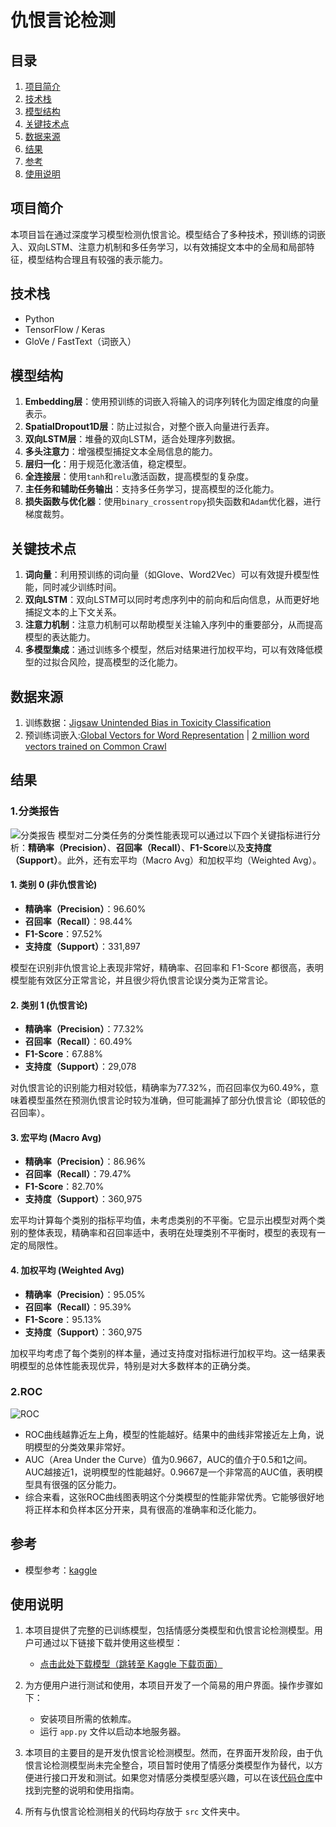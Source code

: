 # 仇恨言论检测

## 目录
1. [项目简介](#项目简介)
2. [技术栈](#技术栈)
3. [模型结构](#模型结构)
4. [关键技术点](#关键技术点)
5. [数据来源](#数据来源)
6. [结果](#结果)
7. [参考](#参考)
8. [使用说明](#使用说明)

## 项目简介
本项目旨在通过深度学习模型检测仇恨言论。模型结合了多种技术，预训练的词嵌入、双向LSTM、注意力机制和多任务学习，以有效捕捉文本中的全局和局部特征，模型结构合理且有较强的表示能力。

## 技术栈
- Python
- TensorFlow / Keras
- GloVe / FastText（词嵌入）

## 模型结构
1. **Embedding层**：使用预训练的词嵌入将输入的词序列转化为固定维度的向量表示。
2. **SpatialDropout1D层**：防止过拟合，对整个嵌入向量进行丢弃。
3. **双向LSTM层**：堆叠的双向LSTM，适合处理序列数据。
4. **多头注意力**：增强模型捕捉文本全局信息的能力。
5. **层归一化**：用于规范化激活值，稳定模型。
6. **全连接层**：使用`tanh`和`relu`激活函数，提高模型的复杂度。
7. **主任务和辅助任务输出**：支持多任务学习，提高模型的泛化能力。
8. **损失函数与优化器**：使用`binary_crossentropy`损失函数和`Adam`优化器，进行梯度裁剪。

## 关键技术点
1. **词向量**：利用预训练的词向量（如Glove、Word2Vec）可以有效提升模型性能，同时减少训练时间。
2. **双向LSTM**：双向LSTM可以同时考虑序列中的前向和后向信息，从而更好地捕捉文本的上下文关系。
3. **注意力机制**：注意力机制可以帮助模型关注输入序列中的重要部分，从而提高模型的表达能力。
4. **多模型集成**：通过训练多个模型，然后对结果进行加权平均，可以有效降低模型的过拟合风险，提高模型的泛化能力。

## 数据来源
1. 训练数据：[Jigsaw Unintended Bias in Toxicity Classification](https://www.kaggle.com/competitions/jigsaw-unintended-bias-in-toxicity-classification)
2. 预训练词嵌入:[Global Vectors for Word Representation](https://nlp.stanford.edu/projects/glove/) | [2 million word vectors trained on Common Crawl](https://fasttext.cc/docs/en/english-vectors.html)

## 结果

### 1.**分类报告**
![分类报告](./src/result/ClassReport.png)
模型对二分类任务的分类性能表现可以通过以下四个关键指标进行分析：**精确率（Precision）**、**召回率（Recall）**、**F1-Score**以及**支持度（Support）**。此外，还有宏平均（Macro Avg）和加权平均（Weighted Avg）。

#### 1. **类别 0 (非仇恨言论)**
   - **精确率（Precision）**：96.60%
   - **召回率（Recall）**：98.44%
   - **F1-Score**：97.52%
   - **支持度（Support）**：331,897

   模型在识别非仇恨言论上表现非常好，精确率、召回率和 F1-Score 都很高，表明模型能有效区分正常言论，并且很少将仇恨言论误分类为正常言论。

#### 2. **类别 1 (仇恨言论)**
   - **精确率（Precision）**：77.32%
   - **召回率（Recall）**：60.49%
   - **F1-Score**：67.88%
   - **支持度（Support）**：29,078

   对仇恨言论的识别能力相对较低，精确率为77.32%，而召回率仅为60.49%，意味着模型虽然在预测仇恨言论时较为准确，但可能漏掉了部分仇恨言论（即较低的召回率）。

#### 3. **宏平均 (Macro Avg)**
   - **精确率（Precision）**：86.96%
   - **召回率（Recall）**：79.47%
   - **F1-Score**：82.70%
   - **支持度（Support）**：360,975

   宏平均计算每个类别的指标平均值，未考虑类别的不平衡。它显示出模型对两个类别的整体表现，精确率和召回率适中，表明在处理类别不平衡时，模型的表现有一定的局限性。

#### 4. **加权平均 (Weighted Avg)**
   - **精确率（Precision）**：95.05%
   - **召回率（Recall）**：95.39%
   - **F1-Score**：95.13%
   - **支持度（Support）**：360,975

   加权平均考虑了每个类别的样本量，通过支持度对指标进行加权平均。这一结果表明模型的总体性能表现优异，特别是对大多数样本的正确分类。

### 2.**ROC**
![ROC](./src/result/ROC.png) 
   - ROC曲线越靠近左上角，模型的性能越好。结果中的曲线非常接近左上角，说明模型的分类效果非常好。
   - AUC（Area Under the Curve）值为0.9667，AUC的值介于0.5和1之间。AUC越接近1，说明模型的性能越好。0.9667是一个非常高的AUC值，表明模型具有很强的区分能力。
   - 综合来看，这张ROC曲线图表明这个分类模型的性能非常优秀。它能够很好地将正样本和负样本区分开来，具有很高的准确率和泛化能力。

## 参考
- 模型参考：[kaggle](https://www.kaggle.com/code/thousandvoices/simple-lstm/script)


## 使用说明
1. 本项目提供了完整的已训练模型，包括情感分类模型和仇恨言论检测模型。用户可通过以下链接下载并使用这些模型：
   - [点击此处下载模型（跳转至 Kaggle 下载页面）](https://www.kaggle.com/models/wenhao02/nlp)

2. 为方便用户进行测试和使用，本项目开发了一个简易的用户界面。操作步骤如下：
   - 安装项目所需的依赖库。
   - 运行 `app.py` 文件以启动本地服务器。

3. 本项目的主要目的是开发仇恨言论检测模型。然而，在界面开发阶段，由于仇恨言论检测模型尚未完全整合，项目暂时使用了情感分类模型作为替代，以方便进行接口开发和测试。如果您对情感分类模型感兴趣，可以在该[代码仓库](https://github.com/AuroraEchos/SetimentAnalysis)中找到完整的说明和使用指南。

4. 所有与仇恨言论检测相关的代码均存放于 `src` 文件夹中。
